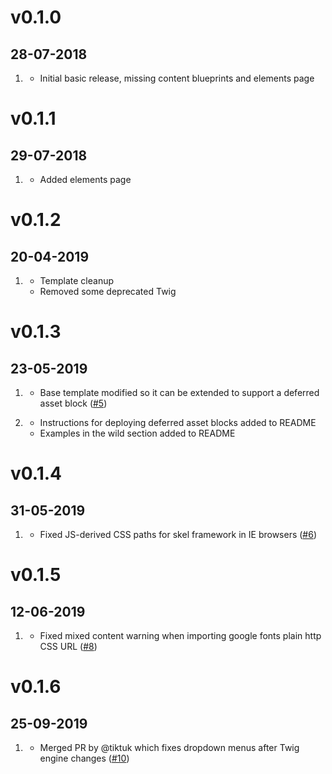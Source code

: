 # v0.1.0
##  28-07-2018

1. [](#new)
    * Initial basic release, missing content blueprints and elements page

# v0.1.1
##  29-07-2018

1. [](#new)
    * Added elements page

# v0.1.2
##  20-04-2019

1. [](#improved)
    * Template cleanup
    * Removed some deprecated Twig

# v0.1.3
##  23-05-2019

1. [](#improved)
    * Base template modified so it can be extended to support a deferred asset block ([#5](https://github.com/hughbris/grav-theme-solarize/issues/5))

1. [](#new)
    * Instructions for deploying deferred asset blocks added to README
    * Examples in the wild section added to README

# v0.1.4
##  31-05-2019

1. [](#bugfix)
    * Fixed JS-derived CSS paths for skel framework in IE browsers ([#6](https://github.com/hughbris/grav-theme-solarize/issues/6))

# v0.1.5
##  12-06-2019

1. [](#bugfix)
    * Fixed mixed content warning when importing google fonts plain http CSS URL ([#8](https://github.com/hughbris/grav-theme-solarize/issues/8))

# v0.1.6
##  25-09-2019

1. [](#bugfix)
    * Merged PR by @tiktuk which fixes dropdown menus after Twig engine changes ([#10](https://github.com/hughbris/grav-theme-solarize/pull/10))
